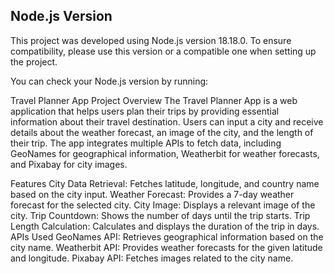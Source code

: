 ## Node.js Version

This project was developed using Node.js version 18.18.0. To ensure compatibility, please use this version or a compatible one when setting up the project.

You can check your Node.js version by running:


Travel Planner App
Project Overview
The Travel Planner App is a web application that helps users plan their trips by providing essential information about their travel destination. Users can input a city and receive details about the weather forecast, an image of the city, and the length of their trip. The app integrates multiple APIs to fetch data, including GeoNames for geographical information, Weatherbit for weather forecasts, and Pixabay for city images.

Features
City Data Retrieval: Fetches latitude, longitude, and country name based on the city input.
Weather Forecast: Provides a 7-day weather forecast for the selected city.
City Image: Displays a relevant image of the city.
Trip Countdown: Shows the number of days until the trip starts.
Trip Length Calculation: Calculates and displays the duration of the trip in days.
APIs Used
GeoNames API: Retrieves geographical information based on the city name.
Weatherbit API: Provides weather forecasts for the given latitude and longitude.
Pixabay API: Fetches images related to the city name.